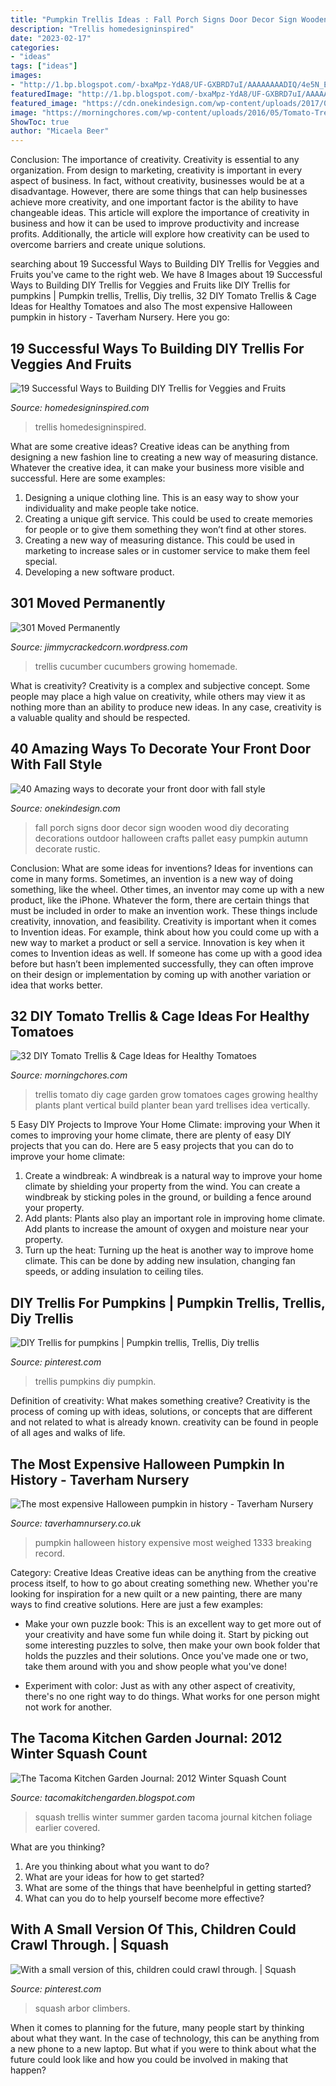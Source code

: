 ```yaml
---
title: "Pumpkin Trellis Ideas : Fall Porch Signs Door Decor Sign Wooden Wood Diy Decorating Decorations Outdoor Halloween Crafts Pallet Easy Pumpkin Autumn Decorate Rustic"
description: "Trellis homedesigninspired"
date: "2023-02-17"
categories:
- "ideas"
tags: ["ideas"]
images:
- "http://1.bp.blogspot.com/-bxaMpz-YdA8/UF-GXBRD7uI/AAAAAAAADIQ/4e5N_EZFEPI/s1600/IMG_6357.JPG"
featuredImage: "http://1.bp.blogspot.com/-bxaMpz-YdA8/UF-GXBRD7uI/AAAAAAAADIQ/4e5N_EZFEPI/s1600/IMG_6357.JPG"
featured_image: "https://cdn.onekindesign.com/wp-content/uploads/2017/09/Fall-Front-Door-Decorating-Ideas-01-1-Kindesign.jpg"
image: "https://morningchores.com/wp-content/uploads/2016/05/Tomato-Trellis-and-Cage-Ideas.jpg?x37895"
ShowToc: true
author: "Micaela Beer"
---
```



Conclusion: The importance of creativity.
Creativity is essential to any organization. From design to marketing, creativity is important in every aspect of business. In fact, without creativity, businesses would be at a disadvantage. However, there are some things that can help businesses achieve more creativity, and one important factor is the ability to have changeable ideas. 
This article will explore the importance of creativity in business and how it can be used to improve productivity and increase profits. Additionally, the article will explore how creativity can be used to overcome barriers and create unique solutions.

	

		
searching about 19 Successful Ways to Building DIY Trellis for Veggies and Fruits you've came to the right web. We have 8 Images about 19 Successful Ways to Building DIY Trellis for Veggies and Fruits like DIY Trellis for pumpkins | Pumpkin trellis, Trellis, Diy trellis, 32 DIY Tomato Trellis &amp; Cage Ideas for Healthy Tomatoes and also The most expensive Halloween pumpkin in history - Taverham Nursery. Here you go:
		
    
## 19 Successful Ways To Building DIY Trellis For Veggies And Fruits

<img loading=lazy src="http://www.homedesigninspired.com/wp-content/uploads/2018/02/garden-trellis-vertical-growing-structures-1.jpg" onerror="this.onerror=null;this.src='https://tse2.mm.bing.net/th?id=OIP.JWaYioZ0IaLE6B2O9vegVwHaVE&amp;pid=15.1';" alt="19 Successful Ways to Building DIY Trellis for Veggies and Fruits">

_Source: homedesigninspired.com_

>trellis homedesigninspired. 

	

What are some creative ideas?
Creative ideas can be anything from designing a new fashion line to creating a new way of measuring distance. Whatever the creative idea, it can make your business more visible and successful. Here are some examples:
1. Designing a unique clothing line. This is an easy way to show your individuality and make people take notice.
2. Creating a unique gift service. This could be used to create memories for people or to give them something they won’t find at other stores.
3. Creating a new way of measuring distance. This could be used in marketing to increase sales or in customer service to make them feel special.
4. Developing a new software product.

    
## 301 Moved Permanently

<img loading=lazy src="http://jimmycrackedcorn.files.wordpress.com/2008/07/img_8085.jpg" onerror="this.onerror=null;this.src='https://tse2.mm.bing.net/th?id=OIP.Eaa3sla5X15OOKIa89mF6wHaJ4&amp;pid=15.1';" alt="301 Moved Permanently">

_Source: jimmycrackedcorn.wordpress.com_

>trellis cucumber cucumbers growing homemade. 

	

What is creativity?
Creativity is a complex and subjective concept. Some people may place a high value on creativity, while others may view it as nothing more than an ability to produce new ideas. In any case, creativity is a valuable quality and should be respected.

    
## 40 Amazing Ways To Decorate Your Front Door With Fall Style

<img loading=lazy src="https://cdn.onekindesign.com/wp-content/uploads/2017/09/Fall-Front-Door-Decorating-Ideas-01-1-Kindesign.jpg" onerror="this.onerror=null;this.src='https://tse3.mm.bing.net/th?id=OIP.ePwyrDAdPDbVri8AoCVfuQHaKs&amp;pid=15.1';" alt="40 Amazing ways to decorate your front door with fall style">

_Source: onekindesign.com_

>fall porch signs door decor sign wooden wood diy decorating decorations outdoor halloween crafts pallet easy pumpkin autumn decorate rustic. 

	

Conclusion: What are some ideas for inventions?
Ideas for inventions can come in many forms. Sometimes, an invention is a new way of doing something, like the wheel. Other times, an inventor may come up with a new product, like the iPhone. Whatever the form, there are certain things that must be included in order to make an invention work. These things include creativity, innovation, and feasibility. 
Creativity is important when it comes to Invention ideas. For example, think about how you could come up with a new way to market a product or sell a service. Innovation is key when it comes to Invention ideas as well. If someone has come up with a good idea before but hasn’t been implemented successfully, they can often improve on their design or implementation by coming up with another variation or idea that works better.

    
## 32 DIY Tomato Trellis &amp; Cage Ideas For Healthy Tomatoes

<img loading=lazy src="https://morningchores.com/wp-content/uploads/2016/05/Tomato-Trellis-and-Cage-Ideas.jpg?x37895" onerror="this.onerror=null;this.src='https://tse2.mm.bing.net/th?id=OIP.ash2VMVvb9P1cj0OvqsozwHaLH&amp;pid=15.1';" alt="32 DIY Tomato Trellis &amp; Cage Ideas for Healthy Tomatoes">

_Source: morningchores.com_

>trellis tomato diy cage garden grow tomatoes cages growing healthy plants plant vertical build planter bean yard trellises idea vertically. 

	

5 Easy DIY Projects to Improve Your Home Climate: improving your
When it comes to improving your home climate, there are plenty of easy DIY projects that you can do. Here are 5 easy projects that you can do to improve your home climate: 
1. Create a windbreak: A windbreak is a natural way to improve your home climate by shielding your property from the wind. You can create a windbreak by sticking poles in the ground, or building a fence around your property. 
2. Add plants: Plants also play an important role in improving home climate. Add plants to increase the amount of oxygen and moisture near your property. 
3. Turn up the heat: Turning up the heat is another way to improve home climate. This can be done by adding new insulation, changing fan speeds, or adding insulation to ceiling tiles. 

    
## DIY Trellis For Pumpkins | Pumpkin Trellis, Trellis, Diy Trellis

<img loading=lazy src="https://i.pinimg.com/736x/fd/a3/d4/fda3d46d8c5e38695faf5c5bd950d974.jpg" onerror="this.onerror=null;this.src='https://tse4.mm.bing.net/th?id=OIP.yPjpvKg4t2Xg7meuHHzJFwHaNK&amp;pid=15.1';" alt="DIY Trellis for pumpkins | Pumpkin trellis, Trellis, Diy trellis">

_Source: pinterest.com_

>trellis pumpkins diy pumpkin. 

	

Definition of creativity: What makes something creative?
Creativity is the process of coming up with ideas, solutions, or concepts that are different and not related to what is already known. creativity can be found in people of all ages and walks of life.

    
## The Most Expensive Halloween Pumpkin In History - Taverham Nursery

<img loading=lazy src="https://www.taverhamnursery.co.uk/files/images/news/the-most-expensive-hallowe-en-pumpkin-in-history_n.jpg" onerror="this.onerror=null;this.src='https://tse2.mm.bing.net/th?id=OIP.8f3ej8yHn1Aje2lGKKXvTwHaE8&amp;pid=15.1';" alt="The most expensive Halloween pumpkin in history - Taverham Nursery">

_Source: taverhamnursery.co.uk_

>pumpkin halloween history expensive most weighed 1333 breaking record. 

	

Category: Creative Ideas
Creative ideas can be anything from the creative process itself, to how to go about creating something new. Whether you're looking for inspiration for a new quilt or a new painting, there are many ways to find creative solutions. Here are just a few examples: 
- Make your own puzzle book: This is an excellent way to get more out of your creativity and have some fun while doing it. Start by picking out some interesting puzzles to solve, then make your own book folder that holds the puzzles and their solutions. Once you've made one or two, take them around with you and show people what you've done! 

- Experiment with color: Just as with any other aspect of creativity, there's no one right way to do things. What works for one person might not work for another.

    
## The Tacoma Kitchen Garden Journal: 2012 Winter Squash Count

<img loading=lazy src="http://1.bp.blogspot.com/-bxaMpz-YdA8/UF-GXBRD7uI/AAAAAAAADIQ/4e5N_EZFEPI/s1600/IMG_6357.JPG" onerror="this.onerror=null;this.src='https://tse2.mm.bing.net/th?id=OIP.bH4vaxEIpQ2AmaQfgGMMUgHaFj&amp;pid=15.1';" alt="The Tacoma Kitchen Garden Journal: 2012 Winter Squash Count">

_Source: tacomakitchengarden.blogspot.com_

>squash trellis winter summer garden tacoma journal kitchen foliage earlier covered. 

	

What are you thinking?
1. Are you thinking about what you want to do?
2. What are your ideas for how to get started? 
3. What are some of the things that have beenhelpful in getting started?
4. What can you do to help yourself become more effective?

    
## With A Small Version Of This, Children Could Crawl Through. | Squash

<img loading=lazy src="https://i.pinimg.com/originals/ab/4f/11/ab4f113d6ba75e1e67d5b3131a47ac14.jpg" onerror="this.onerror=null;this.src='https://tse4.mm.bing.net/th?id=OIP.wx7z87iBL9-_ExxbhY2GEgHaE9&amp;pid=15.1';" alt="With a small version of this, children could crawl through. | Squash">

_Source: pinterest.com_

>squash arbor climbers. 

	

When it comes to planning for the future, many people start by thinking about what they want. In the case of technology, this can be anything from a new phone to a new laptop. But what if you were to think about what the future could look like and how you could be involved in making that happen?

